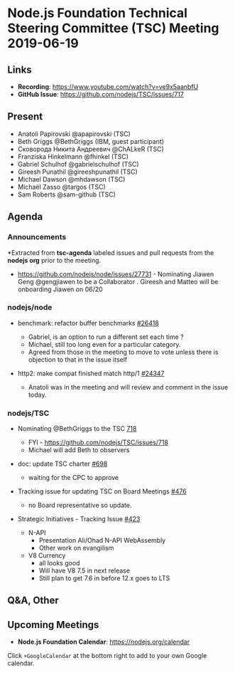 # Node.js Foundation Technical Steering Committee (TSC) Meeting 2019-06-19

## Links

* **Recording**: https://www.youtube.com/watch?v=ve9x5aanbfU
* **GitHub Issue**: https://github.com/nodejs/TSC/issues/717

## Present

* Anatoli Papirovski @apapirovski (TSC)
* Beth Griggs @BethGriggs (IBM, guest participant)
* Сковорода Никита Андреевич @ChALkeR (TSC)
* Franziska Hinkelmann @fhinkel (TSC)
* Gabriel Schulhof @gabrielschulhof (TSC)
* Gireesh Punathil @gireeshpunathil (TSC)
* Michael Dawson @mhdawson (TSC)
* Michaël Zasso @targos (TSC)
* Sam Roberts @sam-github (TSC)

## Agenda

### Announcements

*Extracted from **tsc-agenda** labeled issues and pull requests from the **nodejs org** prior to the meeting.

* https://github.com/nodejs/node/issues/27731 - Nominating Jiawen Geng @gengjiawen to be a Collaborator . Gireesh and Matteo will be onboarding Jiawen on 06/20

### nodejs/node

* benchmark: refactor buffer benchmarks [#26418](https://github.com/nodejs/node/pull/26418)
  * Gabriel, is an option to run a different set each time ?
  * Michael, still too long even for a particular category.
  * Agreed from those in the meeting to move to vote unless there is objection to that in the issue
    itself

* http2: make compat finished match http/1 [#24347](https://github.com/nodejs/node/pull/24347)
  * Anatoli was in the meeting and will review and comment in the issue today.

### nodejs/TSC

* Nominating @BethGriggs to the TSC [718](https://github.com/nodejs/TSC/pull/718)
  * FYI - https://github.com/nodejs/TSC/issues/718
  * Michael will add Beth to observers

* doc: update TSC charter [#698](https://github.com/nodejs/TSC/pull/698)
  * waiting for the CPC to approve

* Tracking issue for updating TSC on Board Meetings [#476](https://github.com/nodejs/TSC/issues/476)
  * no Board representative so update.

* Strategic Initiatives - Tracking Issue [#423](https://github.com/nodejs/TSC/issues/423)
  * N-API
    * Presentation Ali/Ohad N-API WebAssembly
    * Other work on evangilism
  * V8 Currency
    * all looks good
    * Will have V8 7.5 in next release
    * Still plan to get 7.6 in before 12.x goes to LTS

## Q&A, Other


## Upcoming Meetings

* **Node.js Foundation Calendar**: https://nodejs.org/calendar

Click `+GoogleCalendar` at the bottom right to add to your own Google calendar.
